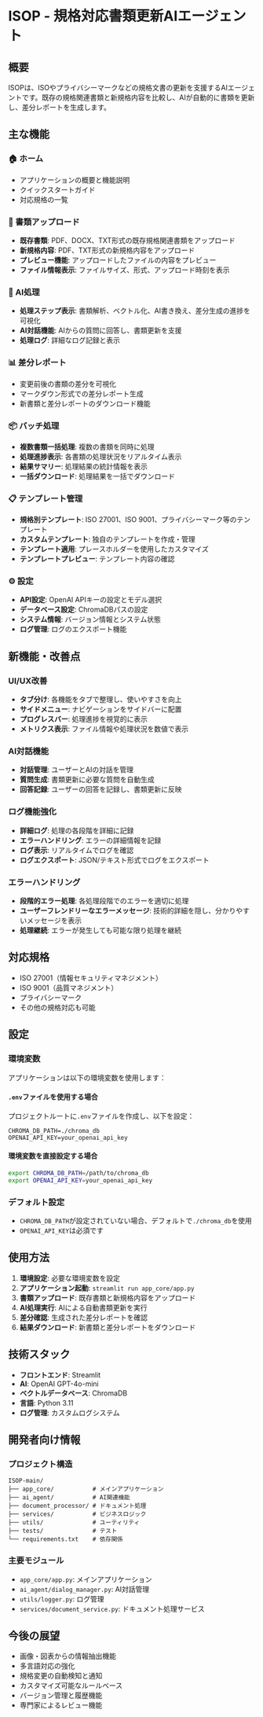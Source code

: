 # ISOP - 規格対応書類更新AIエージェント

## 概要

ISOPは、ISOやプライバシーマークなどの規格文書の更新を支援するAIエージェントです。既存の規格関連書類と新規格内容を比較し、AIが自動的に書類を更新し、差分レポートを生成します。

## 主な機能

### 🏠 ホーム
- アプリケーションの概要と機能説明
- クイックスタートガイド
- 対応規格の一覧

### 📄 書類アップロード
- **既存書類**: PDF、DOCX、TXT形式の既存規格関連書類をアップロード
- **新規格内容**: PDF、TXT形式の新規格内容をアップロード
- **プレビュー機能**: アップロードしたファイルの内容をプレビュー
- **ファイル情報表示**: ファイルサイズ、形式、アップロード時刻を表示

### 🤖 AI処理
- **処理ステップ表示**: 書類解析、ベクトル化、AI書き換え、差分生成の進捗を可視化
- **AI対話機能**: AIからの質問に回答し、書類更新を支援
- **処理ログ**: 詳細なログ記録と表示

### 📊 差分レポート
- 変更前後の書類の差分を可視化
- マークダウン形式での差分レポート生成
- 新書類と差分レポートのダウンロード機能

### 📦 バッチ処理
- **複数書類一括処理**: 複数の書類を同時に処理
- **処理進捗表示**: 各書類の処理状況をリアルタイム表示
- **結果サマリー**: 処理結果の統計情報を表示
- **一括ダウンロード**: 処理結果を一括でダウンロード

### 📋 テンプレート管理
- **規格別テンプレート**: ISO 27001、ISO 9001、プライバシーマーク等のテンプレート
- **カスタムテンプレート**: 独自のテンプレートを作成・管理
- **テンプレート適用**: プレースホルダーを使用したカスタマイズ
- **テンプレートプレビュー**: テンプレート内容の確認

### ⚙️ 設定
- **API設定**: OpenAI APIキーの設定とモデル選択
- **データベース設定**: ChromaDBパスの設定
- **システム情報**: バージョン情報とシステム状態
- **ログ管理**: ログのエクスポート機能

## 新機能・改善点

### UI/UX改善
- **タブ分け**: 各機能をタブで整理し、使いやすさを向上
- **サイドメニュー**: ナビゲーションをサイドバーに配置
- **プログレスバー**: 処理進捗を視覚的に表示
- **メトリクス表示**: ファイル情報や処理状況を数値で表示

### AI対話機能
- **対話管理**: ユーザーとAIの対話を管理
- **質問生成**: 書類更新に必要な質問を自動生成
- **回答記録**: ユーザーの回答を記録し、書類更新に反映

### ログ機能強化
- **詳細ログ**: 処理の各段階を詳細に記録
- **エラーハンドリング**: エラーの詳細情報を記録
- **ログ表示**: リアルタイムでログを確認
- **ログエクスポート**: JSON/テキスト形式でログをエクスポート

### エラーハンドリング
- **段階的エラー処理**: 各処理段階でのエラーを適切に処理
- **ユーザーフレンドリーなエラーメッセージ**: 技術的詳細を隠し、分かりやすいメッセージを表示
- **処理継続**: エラーが発生しても可能な限り処理を継続

## 対応規格

- ISO 27001（情報セキュリティマネジメント）
- ISO 9001（品質マネジメント）
- プライバシーマーク
- その他の規格対応も可能

## 設定

### 環境変数

アプリケーションは以下の環境変数を使用します：

#### `.env`ファイルを使用する場合
プロジェクトルートに`.env`ファイルを作成し、以下を設定：

```
CHROMA_DB_PATH=./chroma_db
OPENAI_API_KEY=your_openai_api_key
```

#### 環境変数を直接設定する場合
```bash
export CHROMA_DB_PATH=/path/to/chroma_db
export OPENAI_API_KEY=your_openai_api_key
```

### デフォルト設定
- `CHROMA_DB_PATH`が設定されていない場合、デフォルトで`./chroma_db`を使用
- `OPENAI_API_KEY`は必須です

## 使用方法

1. **環境設定**: 必要な環境変数を設定
2. **アプリケーション起動**: `streamlit run app_core/app.py`
3. **書類アップロード**: 既存書類と新規格内容をアップロード
4. **AI処理実行**: AIによる自動書類更新を実行
5. **差分確認**: 生成された差分レポートを確認
6. **結果ダウンロード**: 新書類と差分レポートをダウンロード

## 技術スタック

- **フロントエンド**: Streamlit
- **AI**: OpenAI GPT-4o-mini
- **ベクトルデータベース**: ChromaDB
- **言語**: Python 3.11
- **ログ管理**: カスタムログシステム

## 開発者向け情報

### プロジェクト構造
```
ISOP-main/
├── app_core/           # メインアプリケーション
├── ai_agent/           # AI関連機能
├── document_processor/ # ドキュメント処理
├── services/           # ビジネスロジック
├── utils/              # ユーティリティ
├── tests/              # テスト
└── requirements.txt    # 依存関係
```

### 主要モジュール
- `app_core/app.py`: メインアプリケーション
- `ai_agent/dialog_manager.py`: AI対話管理
- `utils/logger.py`: ログ管理
- `services/document_service.py`: ドキュメント処理サービス

## 今後の展望

- 画像・図表からの情報抽出機能
- 多言語対応の強化
- 規格変更の自動検知と通知
- カスタマイズ可能なルールベース
- バージョン管理と履歴機能
- 専門家によるレビュー機能

